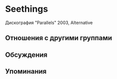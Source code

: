 # Seethings

Дискография
"Parallels" 2003, Alternative

## Отношения с другими группами


## Обсуждения


## Упоминания

